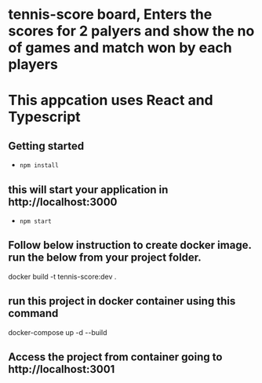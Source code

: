 # tennis-score board, Enters the scores for 2 palyers and show the no of games and match won by each players

# This appcation uses React and Typescript 

## Getting started

- `npm install`

## this will start your application in http://localhost:3000
- `npm start`

## Follow below instruction to create docker image. run the below from your project folder.
docker build -t tennis-score:dev .

## run this project in docker container using this command
docker-compose up -d --build

## Access the project from container going to http://localhost:3001